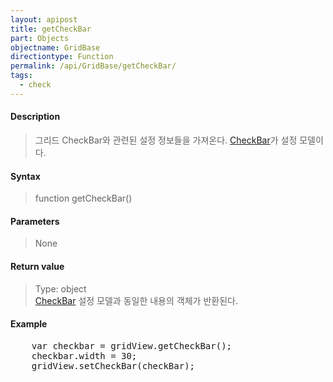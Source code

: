 ```yaml
---
layout: apipost
title: getCheckBar
part: Objects
objectname: GridBase
directiontype: Function
permalink: /api/GridBase/getCheckBar/
tags:
  - check
---
```



#### Description

> 그리드 CheckBar와 관련된 설정 정보들을 가져온다. [CheckBar](/api/types/CheckBar/)가 설정 모델이다.  

#### Syntax

> function getCheckBar()  

#### Parameters

> None  

#### Return value

> Type: object  
> [CheckBar](/api/types/CheckBar/) 설정 모델과 동일한 내용의 객체가 반환된다.  

#### Example

<pre class="prettyprint">
    var checkbar = gridView.getCheckBar();
    checkbar.width = 30;
    gridView.setCheckBar(checkBar);
</pre>

